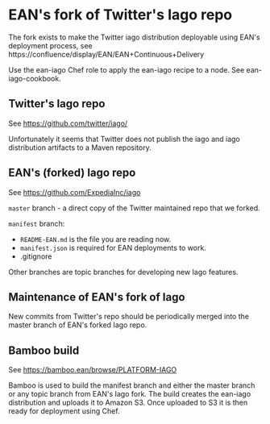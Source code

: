 EAN's fork of Twitter's Iago repo
=================================

The fork exists to make the Twitter iago distribution deployable using EAN's deployment process, see
https://confluence/display/EAN/EAN+Continuous+Delivery

Use the ean-iago Chef role to apply the ean-iago recipe to a node. See ean-iago-cookbook.

Twitter's Iago repo
-------------------

See https://github.com/twitter/iago/

Unfortunately it seems that Twitter does not publish the iago and iago distribution artifacts to a Maven repository. 

EAN's (forked) Iago repo
------------------------

See https://github.com/ExpediaInc/iago

`master` branch - a direct copy of the Twitter maintained repo that we forked.

`manifest` branch:

- `README-EAN.md` is the file you are reading now. 
- `manifest.json` is required for EAN deployments to work.
- .gitignore

Other branches are topic branches for developing new Iago features.

Maintenance of EAN's fork of Iago
---------------------------------

New commits from Twitter's repo should be periodically merged into the master branch of EAN's forked Iago repo.

Bamboo build
------------

See https://bamboo.ean/browse/PLATFORM-IAGO

Bamboo is used to build the manifest branch and either the master branch or any topic branch from EAN's Iago fork. 
The build creates the ean-iago distribution and uploads it to Amazon S3. Once uploaded to S3 it is then ready for 
deployment using Chef. 

